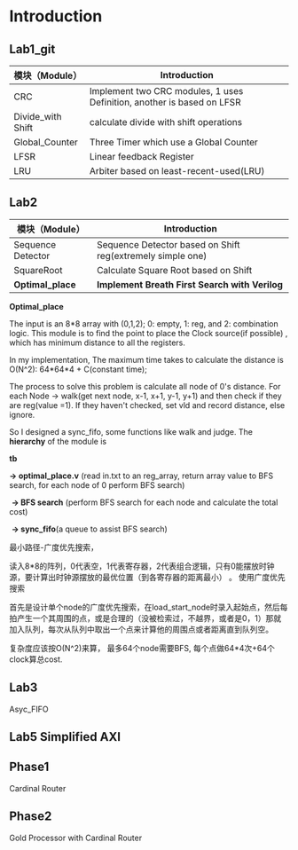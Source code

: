 # Introduction

## Lab1_git

| 模块（Module）    | Introduction                                                 |
| ----------------- | ------------------------------------------------------------ |
| CRC               | Implement two CRC modules, 1 uses Definition, another is based on LFSR |
| Divide_with Shift | calculate divide with shift operations                       |
| Global_Counter    | Three Timer which use a Global Counter                       |
| LFSR              | Linear feedback Register                                     |
| LRU               | Arbiter based on least-recent-used(LRU)                      |

## Lab2

| 模块（Module）    | Introduction                                               |
| ----------------- | ---------------------------------------------------------- |
| Sequence Detector | Sequence Detector based on Shift reg(extremely simple one) |
| SquareRoot        | Calculate Square Root based on Shift                       |
| **Optimal_place** | **Implement Breath First Search with Verilog**             |


**Optimal_place**

The input is an 8*8 array with (0,1,2); 0: empty, 1: reg, and 2: combination logic. This module is to find the point to place the Clock source(if possible) , which has minimum distance to all the registers.

In my implementation, The maximum time takes to calculate the distance is O(N^2): 64\*64\*4 + C(constant time);

The process to solve this problem is calculate all node of 0's distance. For each Node -> walk(get next node, x-1, x+1, y-1, y+1) and then check if they are reg(value =1). If they haven't checked, set vld and record distance, else ignore.

So I designed a sync_fifo, some functions like walk and judge. The **hierarchy** of the module is

**tb** 

**-> optimal_place.v**  (read in.txt to an reg_array, return array value to BFS search, for each node of 0 perform BFS search)

​	**-> BFS search** (perform BFS search for each node and calculate the total cost)

​		**-> sync_fifo**(a queue to assist BFS search)

最小路径-广度优先搜索，

读入8*8的阵列，0代表空，1代表寄存器，2代表组合逻辑，只有0能摆放时钟源，要计算出时钟源摆放的最优位置（到各寄存器的距离最小） 。 使用广度优先搜索

首先是设计单个node的广度优先搜索，在load_start_node时录入起始点，然后每拍产生一个其周围的点，或是合理的（没被检索过，不越界，或者是0，1）那就加入队列，每次从队列中取出一个点来计算他的周围点或者距离直到队列空。

复杂度应该按O(N^2)来算， 最多64个node需要BFS, 每个点做64*4次+64个clock算总cost.

## Lab3
Asyc_FIFO


## Lab5 Simplified AXI

## Phase1
Cardinal Router

## Phase2
Gold Processor with Cardinal Router


